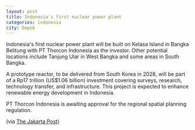 ```yaml
---
layout: post
title: Indonesia's first nuclear power plant
categories: indonesia
city: Depok
---
```

Indonesia's first nuclear power plant will be built on Kelasa Island in Bangka Belitung with PT Thorcon Indonesia as the investor. Other potential locations include Tanjung Ular in West Bangka and some areas in South Bangka. 

A prototype reactor, to be delivered from South Korea in 2028, will be part of a Rp17 trillion (US$1.06 billion) investment covering surveys, research, technology transfer, and infrastructure. This project is expected to enhance renewable energy development in Indonesia. 

PT Thorcon Indonesia is awaiting approval for the regional spatial planning regulation. 

(via [The Jakarta Post](https://www.thejakartapost.com/business/2024/12/16/ri-to-build-first-nuclear-power-plant-in-bangka-belitung.html)) 
